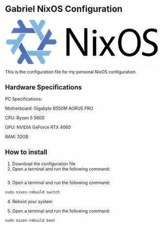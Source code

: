 # Gabriel NixOS Configuration

<p align="center">
  <a href="https://nixos.org">
    <picture>
      <source media="(prefers-color-scheme: light)" srcset="https://raw.githubusercontent.com/NixOS/nixos-homepage/main/public/logo/nixos-hires.png">
      <source media="(prefers-color-scheme: dark)" srcset="https://raw.githubusercontent.com/NixOS/nixos-artwork/master/logo/nixos-white.png">
      <img src="https://raw.githubusercontent.com/NixOS/nixos-homepage/main/public/logo/nixos-hires.png" width="500px" alt="NixOS logo">
    </picture>
  </a>
</p>

This is the configuration file for my personal NixOS configuration.

## Hardware Specifications

PC Specifications:

Motherboard: Gigabyte B550M AORUS PRO

CPU: Ryzen 5 5600

GPU: NVIDIA GeForce RTX 4060

RAM: 32GB

## How to install

1. Download the configuration file
2. Open a terminal and run the following command:

```bash

```

3. Open a terminal and run the following command:

```bash
sudo nixos-rebuild switch
```

4. Reboot your system

5. Open a terminal and run the following command:

```bash
sudo nixos-rebuild boot
```
